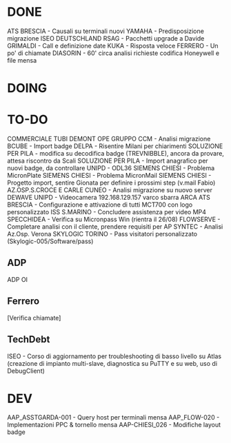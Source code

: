 # DONE
ATS BRESCIA - Causali su terminali nuovi
YAMAHA - Predisposizione migrazione
ISEO DEUTSCHLAND RSAG - Pacchetti upgrade a Davide
GRIMALDI - Call e definizione date
KUKA - Risposta veloce
FERRERO - Un po' di chiamate
DIASORIN - 60' circa analisi richieste codifica Honeywell e file mensa

# DOING

# TO-DO
COMMERCIALE TUBI
DEMONT
OPE GRUPPO CCM - Analisi migrazione
BCUBE - Import badge
DELPA - Risentire Milani per chiarimenti
SOLUZIONE PER PILA - modifica su decodifica badge (TREVNIBBLE), ancora da provare, attesa riscontro da Scali
SOLUZIONE PER PILA - Import anagrafico per nuovi badge, da controllare
UNIPD - ODL36
SIEMENS CHIESI - Problema MicronPlate
SIEMENS CHIESI - Problema MicronMail
SIEMENS CHIESI - Progetto import, sentire Gionata per definire i prossimi step (v.mail Fabio)
AZ.OSP.S.CROCE E CARLE CUNEO - Analisi migrazione su nuovo server
DEWAVE
UNIPD - Videocamera 192.168.129.157 varco sbarra 
ARCA ATS BRESCIA - Configurazione e attivazione di tutti MCT700 con logo personalizzato
ISS S.MARINO - Concludere assistenza per video MP4 
SPECCHIDEA - Verifica su Micronpass Win (rientra il 26/08)
FLOWSERVE - Completare analisi con il cliente, prendere requisiti per AP
SYNTEC - Analisi Az.Osp. Verona
SKYLOGIC TORINO - Pass visitatori personalizzato (Skylogic-005/Software/pass)
## ADP
ADP OI
## Ferrero
[Verifica chiamate]
## TechDebt
ISEO - Corso di aggiornamento per troubleshooting di basso livello su Atlas (creazione di impianto multi-slave, diagnostica su PuTTY e su web, uso di DebugClient)

# DEV

AAP_ASSTGARDA-001 - Query host per terminali mensa
AAP_FLOW-020 - Implementazioni PPC & tornello mensa
AAP-CHIESI_026 - Modifiche layout badge
